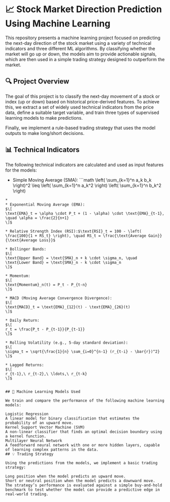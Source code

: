 # 📈 Stock Market Direction Prediction Using Machine Learning

This repository presents a machine learning project focused on predicting the next-day direction of the stock market using a variety of technical indicators and three different ML algorithms. By classifying whether the market will go up or down, the models aim to provide actionable signals, which are then used in a simple trading strategy designed to outperform the market.

## 🔍 Project Overview

The goal of this project is to classify the next-day movement of a stock or index (up or down) based on historical price-derived features. To achieve this, we extract a set of widely used technical indicators from the price data, define a suitable target variable, and train three types of supervised learning models to make predictions.

Finally, we implement a rule-based trading strategy that uses the model outputs to make long/short decisions.

## 📊 Technical Indicators

The following technical indicators are calculated and used as input features for the models:

* Simple Moving Average (SMA): ```math
\left( \sum_{k=1}^n a_k b_k \right)^2 \leq \left( \sum_{k=1}^n a_k^2 \right) \left( \sum_{k=1}^n b_k^2 \right)
```
* 
* Exponential Moving Average (EMA):
$\[
\text{EMA}_t = \alpha \cdot P_t + (1 - \alpha) \cdot \text{EMA}_{t-1}, \quad \alpha = \frac{2}{n+1}
\]$

* Relative Strength Index (RSI):$\text{RSI}_t = 100 - \left( \frac{100}{1 + RS_t} \right), \quad RS_t = \frac{\text{Average Gain}}{\text{Average Loss}}$

* Bollinger Bands:
$\[
\text{Upper Band} = \text{SMA}_n + k \cdot \sigma_n, \quad
\text{Lower Band} = \text{SMA}_n - k \cdot \sigma_n
\]$

* Momentum:
$\[
\text{Momentum}_n(t) = P_t - P_{t-n}
\]$

* MACD (Moving Average Convergence Divergence):
$\[
\text{MACD}_t = \text{EMA}_{12}(t) - \text{EMA}_{26}(t)
\]$

* Daily Return:
$\[
r_t = \frac{P_t - P_{t-1}}{P_{t-1}}
\]$

* Rolling Volatility (e.g., 5-day standard deviation):
$\[
\sigma_t = \sqrt{\frac{1}{n} \sum_{i=0}^{n-1} (r_{t-i} - \bar{r})^2}
\]$

* Lagged Returns:
$\[
r_{t-1},\ r_{t-2},\ \ldots,\ r_{t-k}
\]$


## 🤖 Machine Learning Models Used

We train and compare the performance of the following machine learning models:

Logistic Regression
A linear model for binary classification that estimates the probability of an upward move.
Kernel Support Vector Machine (SVM)
A non-linear classifier that finds an optimal decision boundary using a kernel function.
Multilayer Neural Network
A feedforward neural network with one or more hidden layers, capable of learning complex patterns in the data.
## 💡 Trading Strategy

Using the predictions from the models, we implement a basic trading strategy:

Long position when the model predicts an upward move.
Short or neutral position when the model predicts a downward move.
The strategy’s performance is evaluated against a simple buy-and-hold benchmark to test whether the model can provide a predictive edge in real-world trading.
